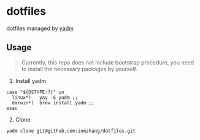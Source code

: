 # dotfiles

dotfiles managed by [yadm](https://github.com/TheLocehiliosan/yadm)

## Usage

> Currently, this repo does not include bootstrap procedure, you need to install the necessary packages by yourself.

1. Install yadm

```shell
case "${OSTYPE:?}" in
  linux*)   yay -S yadm ;;
  darwin*)  brew install yadm ;;
esac
```

2. Clone

```shell
yadm clone git@github.com:inmzhang/dotfiles.git
```

